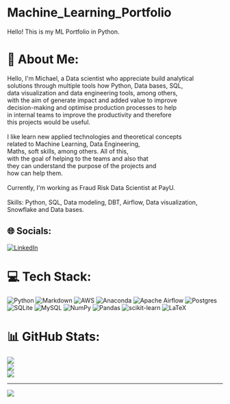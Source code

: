 # Machine_Learning_Portfolio
Hello! This is my ML Portfolio in Python.

# 💫 About Me:
Hello, I'm Michael, a Data scientist who appreciate build analytical <br>solutions through multiple tools how Python, Data bases, SQL, <br>data visualization and data engineering tools, among others, <br>with the aim of generate impact and added value to improve <br>decision-making and optimise production processes to help <br>in internal teams to improve the productivity and therefore <br>this projects would be useful.<br><br>I like learn new applied technologies and theoretical concepts <br>related to Machine Learning, Data Engineering, <br>Maths, soft skills, among others. All of this, <br>with the goal of helping to the teams and also that <br>they can understand the purpose of the projects and <br>how can help them.<br><br>Currently, I'm working as Fraud Risk Data Scientist at PayU.<br><br>Skills: Python, SQL, Data modeling, DBT, Airflow, Data visualization, <br>Snowflake and Data bases.


## 🌐 Socials:
[![LinkedIn](https://img.shields.io/badge/LinkedIn-%230077B5.svg?logo=linkedin&logoColor=white)](https://linkedin.com/in/https://www.linkedin.com/in/michael-mora-poveda/) 

# 💻 Tech Stack:
![Python](https://img.shields.io/badge/python-3670A0?style=for-the-badge&logo=python&logoColor=ffdd54) ![Markdown](https://img.shields.io/badge/markdown-%23000000.svg?style=for-the-badge&logo=markdown&logoColor=white) ![AWS](https://img.shields.io/badge/AWS-%23FF9900.svg?style=for-the-badge&logo=amazon-aws&logoColor=white) ![Anaconda](https://img.shields.io/badge/Anaconda-%2344A833.svg?style=for-the-badge&logo=anaconda&logoColor=white) ![Apache Airflow](https://img.shields.io/badge/Apache%20Airflow-017CEE?style=for-the-badge&logo=Apache%20Airflow&logoColor=white) ![Postgres](https://img.shields.io/badge/postgres-%23316192.svg?style=for-the-badge&logo=postgresql&logoColor=white) ![SQLite](https://img.shields.io/badge/sqlite-%2307405e.svg?style=for-the-badge&logo=sqlite&logoColor=white) ![MySQL](https://img.shields.io/badge/mysql-%2300f.svg?style=for-the-badge&logo=mysql&logoColor=white) ![NumPy](https://img.shields.io/badge/numpy-%23013243.svg?style=for-the-badge&logo=numpy&logoColor=white) ![Pandas](https://img.shields.io/badge/pandas-%23150458.svg?style=for-the-badge&logo=pandas&logoColor=white) ![scikit-learn](https://img.shields.io/badge/scikit--learn-%23F7931E.svg?style=for-the-badge&logo=scikit-learn&logoColor=white) ![LaTeX](https://img.shields.io/badge/latex-%23008080.svg?style=for-the-badge&logo=latex&logoColor=white)
# 📊 GitHub Stats:
![](https://github-readme-stats.vercel.app/api?username=micmorap&theme=dark&hide_border=true&include_all_commits=true&count_private=true)<br/>
![](https://github-readme-streak-stats.herokuapp.com/?user=micmorap&theme=dark&hide_border=true)<br/>
![](https://github-readme-stats.vercel.app/api/top-langs/?username=micmorap&theme=dark&hide_border=true&include_all_commits=true&count_private=true&layout=compact)

---
[![](https://visitcount.itsvg.in/api?id=micmorap&icon=0&color=0)](https://visitcount.itsvg.in)

<!-- Proudly created with GPRM ( https://gprm.itsvg.in ) -->

